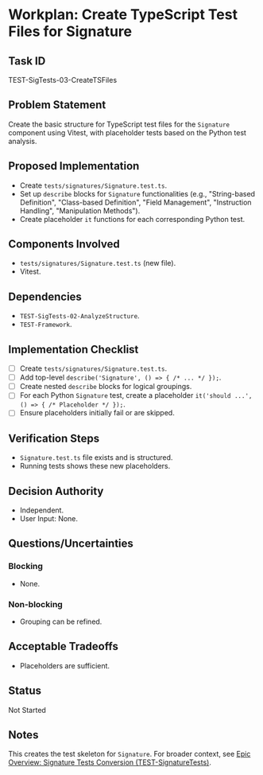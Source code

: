 # Workplan: Create TypeScript Test Files for Signature

## Task ID
TEST-SigTests-03-CreateTSFiles

## Problem Statement
Create the basic structure for TypeScript test files for the `Signature` component using Vitest, with placeholder tests based on the Python test analysis.

## Proposed Implementation
- Create `tests/signatures/Signature.test.ts`.
- Set up `describe` blocks for `Signature` functionalities (e.g., "String-based Definition", "Class-based Definition", "Field Management", "Instruction Handling", "Manipulation Methods").
- Create placeholder `it` functions for each corresponding Python test.

## Components Involved
- `tests/signatures/Signature.test.ts` (new file).
- Vitest.

## Dependencies
- `TEST-SigTests-02-AnalyzeStructure`.
- `TEST-Framework`.

## Implementation Checklist
- [ ] Create `tests/signatures/Signature.test.ts`.
- [ ] Add top-level `describe('Signature', () => { /* ... */ });`.
- [ ] Create nested `describe` blocks for logical groupings.
- [ ] For each Python `Signature` test, create a placeholder `it('should ...', () => { /* Placeholder */ });`.
- [ ] Ensure placeholders initially fail or are skipped.

## Verification Steps
- `Signature.test.ts` file exists and is structured.
- Running tests shows these new placeholders.

## Decision Authority
- Independent.
- User Input: None.

## Questions/Uncertainties
### Blocking
- None.
### Non-blocking
- Grouping can be refined.

## Acceptable Tradeoffs
- Placeholders are sufficient.

## Status
Not Started

## Notes
This creates the test skeleton for `Signature`.
For broader context, see [Epic Overview: Signature Tests Conversion (TEST-SignatureTests)](../../docs/planning/workplans/TEST-SignatureTests.md).